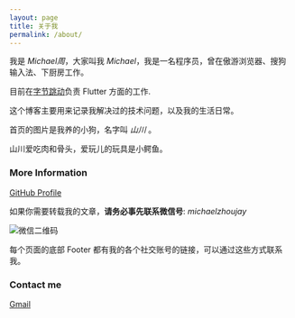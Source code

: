 ```yaml
---
layout: page
title: 关于我
permalink: /about/
---
```


我是 *Michael周*，大家叫我 *Michael*，我是一名程序员，曾在傲游浏览器、搜狗输入法、下厨房工作。

目前在[字节跳动](https://bytedance.com/zh)负责 Flutter 方面的工作. 

这个博客主要用来记录我解决过的技术问题，以及我的生活日常。

首页的图片是我养的小狗，名字叫 *山川* 。

山川爱吃肉和骨头，爱玩儿的玩具是小鳄鱼。

### More Information

​[GitHub Profile](https://github.com/zhoulujue)

如果你需要转载我的文章，**请务必事先联系微信号**: *michaelzhoujay*

![微信二维码](../images/Wechat_qrcode.jpeg)
	
每个页面的底部 Footer 都有我的各个社交账号的链接，可以通过这些方式联系我。

### Contact me

​[Gmail](mailto:zhoulujue@gmail.com)

